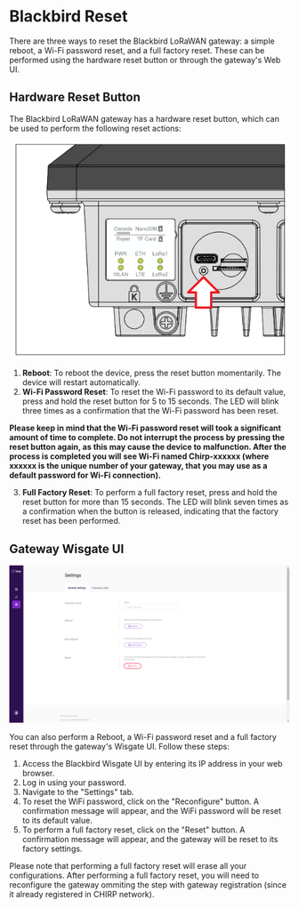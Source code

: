 # Blackbird Reset

There are three ways to reset the Blackbird LoRaWAN gateway: a simple reboot, a Wi-Fi password reset, and a full factory reset. These can be performed using the hardware reset button or through the gateway's Web UI.

## Hardware Reset Button

The Blackbird LoRaWAN gateway has a hardware reset button, which can be used to perform the following reset actions:

![](../../.gitbook/assets/gw_reset_button.png)

1. **Reboot**: To reboot the device, press the reset button momentarily. The device will restart automatically.
2. **Wi-Fi Password Reset**: To reset the Wi-Fi password to its default value, press and hold the reset button for 5 to 15 seconds. The LED will blink three times as a confirmation that the Wi-Fi password has been reset.

**Please keep in mind that the Wi-Fi password reset will took a significant amount of time to complete. Do not interrupt the process by pressing the reset button again, as this may cause the device to malfunction. After the process is completed you will see Wi-Fi named Chirp-xxxxxx (where xxxxxx is the unique number of your gateway, that you may use as a default password for Wi-Fi connection).**

3. **Full Factory Reset**: To perform a full factory reset, press and hold the reset button for more than 15 seconds. The LED will blink seven times as a confirmation when the button is released, indicating that the factory reset has been performed.

## Gateway Wisgate UI

![](../../.gitbook/assets/gw_reset_webui.png)

You can also perform a Reboot, a Wi-Fi password reset and a full factory reset through the gateway's Wisgate UI. Follow these steps:

1. Access the Blackbird Wisgate UI by entering its IP address in your web browser.
2. Log in using your password.
3. Navigate to the "Settings" tab.
4. To reset the WiFi password, click on the "Reconfigure" button. A confirmation message will appear, and the WiFi password will be reset to its default value.
5. To perform a full factory reset, click on the "Reset" button. A confirmation message will appear, and the gateway will be reset to its factory settings.

Please note that performing a full factory reset will erase all your configurations. After performing a full factory reset, you will need to reconfigure the gateway ommiting the step with gateway registration (since it already registered in CHIRP network).
